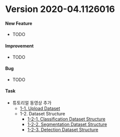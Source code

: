 # Version 2020-04.1126016

#### New Feature

- TODO

#### Improvement

- TODO

#### Bug

- TODO

#### Task

- 튜토리얼 동영상 추가
  - [1-1. Upload Dataset](https://www.youtube.com/watch?v=Lq3aRIJWJzU)  
  - 1-2. Dataset Structure
    - [1-2-1. Classification Dataset Structure](https://www.youtube.com/watch?v=C_kyji4VdFY)
    - [1-2-2. Segmentation Dataset Structure](https://www.youtube.com/watch?v=1alhmYLbJVM)
    - [1-2-3. Detection Dataset Structure](https://www.youtube.com/watch?v=fnlcc8pNpFY)